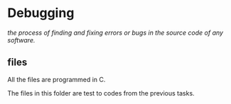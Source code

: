 # Debugging

*the process of finding and fixing errors or bugs in the source code of any software.*

## files
All the files are programmed in C.
 
The files in this folder are test to codes from the previous tasks.  
